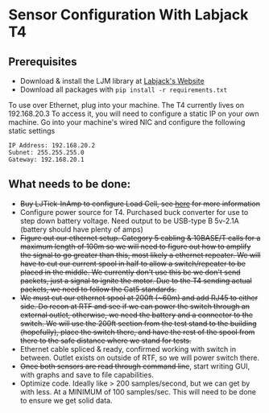 # Sensor Configuration With Labjack T4

## Prerequisites
- Download & install the LJM library at [Labjack's Website](https://labjack.com/pages/support/software?doc=%2Fsoftware-driver%2Finstaller-downloads%2Fljm-installation-instructions%2F)
- Download all packages with `pip install -r requirements.txt`

To use over Ethernet, plug into your machine. The T4 currently lives on 192.168.20.3
To access it, you will need to configure a static IP on your own machine. Go into your machine's wired NIC and configure the following static settings

```
IP Address: 192.168.20.2
Subnet: 255.255.255.0
Gateway: 192.168.20.1
```
## What needs to be done:

- ~~Buy LJTick-InAmp to configure Load Cell, see [here](https://labjack.com/pages/support?doc=/app-notes/sensor-types-app-note/bridge-circuits-app-note/#section-header-two-ocsys) for more information~~
- Configure power source for T4. Purchased buck converter for use to step down battery voltage. Need output to be USB-type B 5v-2.1A (battery should have plenty of amps)
- ~~Figure out our ethernet setup. Category 5 cabling & 10BASE/T calls for a maximum length of 100m so we will need to figure out how to amplify the signal to go greater than this, most likely a ethernet repeater. We will have to cut our current spool in half to allow a switch/repeater to be placed in the middle. We currently don't use this bc we don't send packets, just a signal to ignite the motor. Due to the T4 sending actual packets, we need to follow the Cat5 standards.~~
- <strike>We must cut our ethernet spool at 200ft (~60m) and add RJ45 to either side. Do recon at RTF and see if we can power the switch through an external outlet, otherwise, we need the battery and a connector to the switch. We will use the 200ft section from the test stand to the building (hopefully), place the switch there, and have the rest of the spool from there to the safe distance where we stand for tests.</strike>
- Ethernet cable spliced & ready, confirmed working with switch in between. Outlet exists on outside of RTF, so we will power switch there.
- ~~Once both sensors are read through command line~~, start writing GUI, with graphs and save to file capabilities.
- Optimize code. Ideally like > 200 samples/second, but we can get by with less. At a MINIMUM of 100 samples/sec. This will need to be done to ensure we get solid data.
